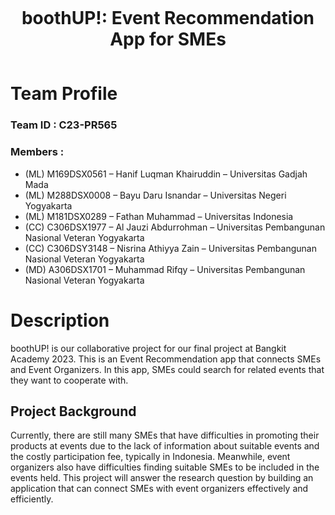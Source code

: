 <h1 align="center" style="padding: 0.5em 0">boothUP!: Event Recommendation App for SMEs</h1>

# Team Profile

### Team ID : C23-PR565

### Members :

* (ML) M169DSX0561 – Hanif Luqman Khairuddin – Universitas Gadjah Mada
* (ML) M288DSX0008 – Bayu Daru Isnandar – Universitas Negeri Yogyakarta
* (ML) M181DSX0289 – Fathan Muhammad – Universitas Indonesia
* (CC) C306DSX1977 – Al Jauzi Abdurrohman – Universitas Pembangunan Nasional Veteran Yogyakarta
* (CC) C306DSY3148 – Nisrina Athiyya Zain – Universitas Pembangunan Nasional Veteran Yogyakarta
* (MD) A306DSX1701 – Muhammad Rifqy – Universitas Pembangunan Nasional Veteran Yogyakarta

# Description
boothUP! is our collaborative project for our final project at Bangkit Academy 2023. This is an Event Recommendation app that connects SMEs and Event Organizers. In this app, SMEs could search for related events that they want to cooperate with.

## Project Background

Currently, there are still many SMEs that have difficulties in promoting their products at events due to the lack of information about suitable events and the costly participation fee, typically in Indonesia. Meanwhile, event organizers also have difficulties finding suitable SMEs to be included in the events held. This project will answer the research question by building an application that can connect SMEs with event organizers effectively and efficiently.
